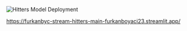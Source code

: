![Hitters Model Deployment](https://streamlit.io/sharing-image-facebook.jpg)

https://furkanbyc-stream-hitters-main-furkanboyaci23.streamlit.app/
